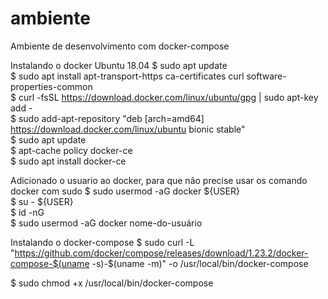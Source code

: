 # ambiente
Ambiente de desenvolvimento com docker-compose

Instalando o docker
Ubuntu 18.04
$ sudo apt update <br>
$ sudo apt install apt-transport-https ca-certificates curl software-properties-common <br>
$ curl -fsSL https://download.docker.com/linux/ubuntu/gpg | sudo apt-key add - <br>
$ sudo add-apt-repository "deb [arch=amd64] https://download.docker.com/linux/ubuntu bionic stable"  <br>
$ sudo apt update <br>
$ apt-cache policy docker-ce <br>
$ sudo apt install docker-ce <br>

Adicionado o usuario ao docker, para que não precise usar os comando docker com sudo
$ sudo usermod -aG docker ${USER} <br>
$ su - ${USER} <br>
$ id -nG <br>
$ sudo usermod -aG docker nome-do-usuário <br>

Instalando o docker-compose
$ sudo curl -L "https://github.com/docker/compose/releases/download/1.23.2/docker-compose-$(uname -s)-$(uname -m)" -o /usr/local/bin/docker-compose <br>

$ sudo chmod +x /usr/local/bin/docker-compose <br>
